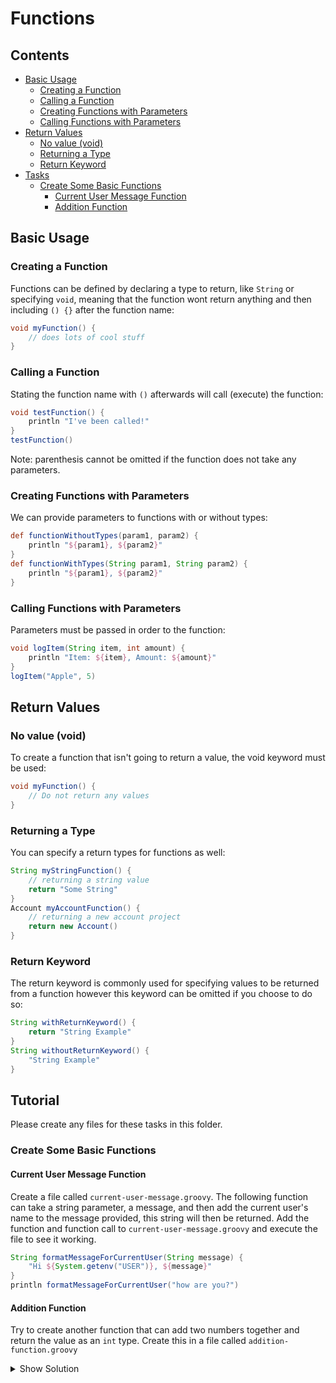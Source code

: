 # Functions



<!--TOC_START-->
## Contents
- [Basic Usage](#basic-usage)
	- [Creating a Function](#creating-a-function)
	- [Calling a Function](#calling-a-function)
	- [Creating Functions with Parameters](#creating-functions-with-parameters)
	- [Calling Functions with Parameters](#calling-functions-with-parameters)
- [Return Values](#return-values)
	- [No value (void)](#no-value-void)
	- [Returning a Type](#returning-a-type)
	- [Return Keyword](#return-keyword)
- [Tasks](#tasks)
	- [Create Some Basic Functions](#create-some-basic-functions)
		- [Current User Message Function](#current-user-message-function)
		- [Addition Function](#addition-function)

<!--TOC_END-->
## Basic Usage

### Creating a Function
Functions can be defined by declaring a type to return, like `String` or specifying `void`, meaning that the function wont return anything and then including `() {}` after the function name:
```groovy
void myFunction() {
    // does lots of cool stuff
}
```

### Calling a Function
Stating the function name with `()` afterwards will call (execute) the function:
```groovy
void testFunction() {
    println "I've been called!"
}
testFunction()
```
Note: parenthesis cannot be omitted if the function does not take any parameters.

### Creating Functions with Parameters
We can provide parameters to functions with or without types:
```groovy
def functionWithoutTypes(param1, param2) {
    println "${param1}, ${param2}"
}
def functionWithTypes(String param1, String param2) {
    println "${param1}, ${param2}"
}
```

### Calling Functions with Parameters
Parameters must be passed in order to the function:
```groovy
void logItem(String item, int amount) {
    println "Item: ${item}, Amount: ${amount}"
}
logItem("Apple", 5)
```

## Return Values

### No value (void)
To create a function that isn't going to return a value, the void keyword must be used:
```groovy
void myFunction() {
    // Do not return any values
}
```

### Returning a Type
You can specify a return types for functions as well:
```groovy
String myStringFunction() {
    // returning a string value
    return "Some String"
}
Account myAccountFunction() {
    // returning a new account project
    return new Account()
}
```

### Return Keyword
The return keyword is commonly used for specifying values to be returned from a function however this keyword can be omitted if you choose to do so:
```groovy
String withReturnKeyword() {
    return "String Example"
}
String withoutReturnKeyword() {
    "String Example"
}
```

## Tutorial
Please create any files for these tasks in this folder.

### Create Some Basic Functions

#### Current User Message Function
Create a file called `current-user-message.groovy`.
The following function can take a string parameter, a message, and then add the current user's name to the message provided, this string will then be returned.
Add the function and function call to `current-user-message.groovy` and execute the file to see it working.
```groovy
String formatMessageForCurrentUser(String message) {
    "Hi ${System.getenv("USER")}, ${message}"
}
println formatMessageForCurrentUser("how are you?")
```

#### Addition Function
Try to create another function that can add two numbers together and return the value as an `int` type.
Create this in a file called `addition-function.groovy`
<details>
<summary>Show Solution</summary>

```groovy
int sumOf(int firstNumber, int secondNumber) {
    firstNumber + secondNumber
}
println sumOf(1, 2)
```

</details>

